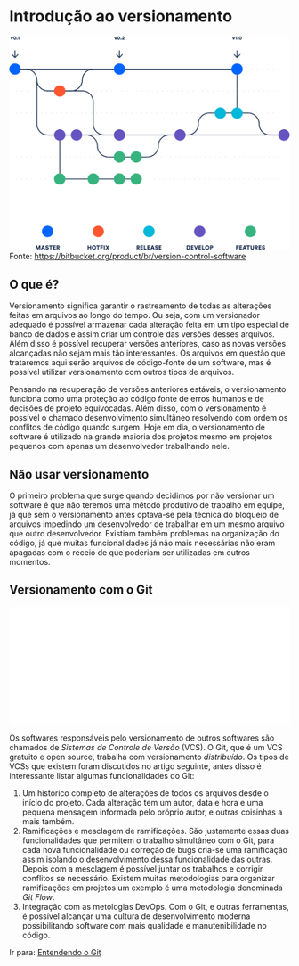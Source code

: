 # Introdução ao versionamento
![](images/versionamento.svg)
Fonte: https://bitbucket.org/product/br/version-control-software

## O que é?
Versionamento significa garantir o rastreamento de todas as alterações feitas em arquivos ao longo do tempo. Ou seja, com um versionador adequado é possível armazenar cada alteração feita em um tipo especial de banco de dados e assim criar um controle das versões desses arquivos. Além disso é possível recuperar versões anteriores, caso as novas versões alcançadas não sejam mais tão interessantes. Os arquivos em questão que trataremos aqui serão arquivos de código-fonte de um software, mas é possível utilizar versionamento com outros tipos de arquivos.

Pensando na recuperação de versões anteriores estáveis, o versionamento funciona como uma proteção ao código fonte de erros humanos e de decisões de projeto equivocadas. Além disso, com o versionamento é possível o chamado desenvolvimento simultâneo resolvendo com ordem os conflitos de código quando surgem. Hoje em dia, o versionamento de software é utilizado na grande maioria dos projetos mesmo em projetos pequenos com apenas um desenvolvedor trabalhando nele. 

## Não usar versionamento
O primeiro problema que surge quando decidimos por não versionar um software é que não teremos uma método produtivo de trabalho em equipe, já que sem o versionamento antes optava-se pela técnica do bloqueio de arquivos impedindo um desenvolvedor de trabalhar em um mesmo arquivo que outro desenvolvedor. Existiam também problemas na organização do código, já que muitas funcionalidades já não mais necessárias não eram apagadas com o receio de que poderiam ser utilizadas em outros momentos.

## Versionamento com o Git
![](images/gitLogoWhite.png)

Os softwares responsáveis pelo versionamento de outros softwares são chamados de *Sistemas de Controle de Versão* (VCS). O Git, que é um VCS gratuito e open source, trabalha com versionamento *distribuído*.  Os tipos de VCSs que existem foram discutidos no artigo seguinte, antes disso é interessante listar algumas funcionalidades do Git:

1. Um histórico completo de alterações de todos os arquivos desde o início do projeto. Cada alteração tem um autor, data e hora e uma pequena mensagem informada pelo próprio autor, e outras coisinhas a mais também.
2. Ramificações e mesclagem de ramificações. São justamente essas duas funcionalidades que permitem o trabalho simultâneo com o Git, para cada nova funcionalidade ou correção de bugs cria-se uma ramificação assim isolando o desenvolvimento dessa funcionalidade das outras. Depois com a mesclagem é possível juntar os trabalhos e corrigir conflitos se necessário. Existem muitas metodologias para organizar ramificações em projetos um exemplo é uma metodologia denominada *Git Flow*. 
3. Integração com as metologias DevOps. Com o Git, e outras ferramentas, é possível alcançar uma cultura de desenvolvimento moderna possibilitando software com mais qualidade e manutenibilidade no código.

Ir para: [Entendendo o Git](git.md)

